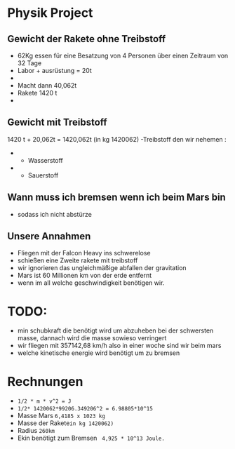 # Physik Project 

## Gewicht der Rakete ohne Treibstoff 
- 62Kg essen für eine Besatzung von 4 Personen über einen Zeitraum von 32 Tage
- Labor + ausrüstung = 20t
- 
- Macht dann 40,062t
- Rakete 1420 t
- 
## Gewicht mit Treibstoff
1420 t + 20,062t = 1420,062t (in kg 1420062)
-Treibstoff den wir nehemen :
- - Wasserstoff
- - Sauerstoff
## Wann muss ich bremsen wenn ich beim Mars bin 
- sodass ich nicht abstürze 
## Unsere Annahmen
- Fliegen mit der Falcon Heavy ins schwerelose
- schießen eine Zweite rakete mit treibstoff
- wir ignorieren das ungleichmäßige abfallen der gravitation
- Mars ist 60 Millionen km von der erde entfernt
- wenn im all welche geschwindigkeit benötigen wir. 
# TODO:
- min schubkraft die benötigt wird um abzuheben bei der schwersten masse, dannach wird die masse sowieso verringert
- wir fliegen mit 357142,68 km/h also in einer woche sind wir beim mars
- welche kinetische energie wird benötigt um zu bremsen 
# Rechnungen
- `1/2 * m * v^2 = J`
- `1/2* 1420062*99206.349206^2 = 6.98805*10^15`
- Masse Mars ` 6,4185 x 1023 kg `
- Masse der Rakete`in kg 1420062)`
- Radius `260km`
- Ekin benötigt zum Bremsen  ` 4,925 * 10^13 Joule.`
